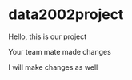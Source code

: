 # data2002project

Hello, this is our project

Your team mate made changes

I will make changes as well